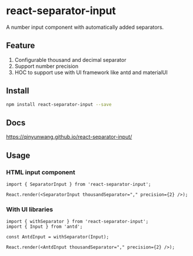 # react-separator-input

A number input component with automatically added separators.

## Feature

1. Configurable thousand and decimal separator
2. Support number precision
3. HOC to support use with UI framework like antd and materialUI

## Install

```bash
npm install react-separator-input --save
```

## Docs

https://qinyunwang.github.io/react-separator-input/

## Usage

### HTML input component

```tsx | pure
import { SeparatorInput } from 'react-separator-input';

React.render(<SeparatorInput thousandSeparator="," precision={2} />);
```

### With UI libraries

```tsx | pure
import { withSeparator } from 'react-separator-input';
import { Input } from 'antd';

const AntdInput = withSeparator(Input);

React.render(<AntdInput thousandSeparator="," precision={2} />);
```
